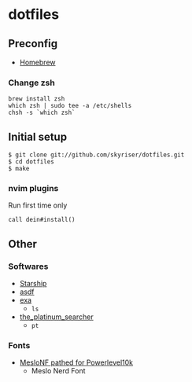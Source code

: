 # dotfiles

## Preconfig

- [Homebrew](https://brew.sh/)

### Change zsh

```
brew install zsh
which zsh | sudo tee -a /etc/shells
chsh -s `which zsh`
```

## Initial setup

```
$ git clone git://github.com/skyriser/dotfiles.git
$ cd dotfiles
$ make
```

### nvim plugins

Run first time only

```
call dein#install()
```

## Other

### Softwares

- [Starship](https://starship.rs/)
- [asdf](https://asdf-vm.com/)
- [exa](https://github.com/ogham/exa)
  - `ls`
- [the_platinum_searcher](https://github.com/monochromegane/the_platinum_searcher)
  - `pt`

### Fonts

- [MesloNF pathed for Powerlevel10k](https://github.com/romkatv/powerlevel10k#fonts)
  - Meslo Nerd Font
